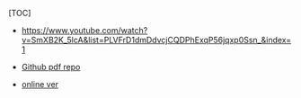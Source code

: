 [TOC]



- https://www.youtube.com/watch?v=SmXB2K_5lcA&list=PLVFrD1dmDdvcjCQDPhExqP56jqxp0Ssn_&index=1

- [Github pdf repo](https://github.com/hmemcpy/milewski-ctfp-pdf)
- [online ver](https://bartoszmilewski.com/2014/10/28/category-theory-for-programmers-the-preface/)
